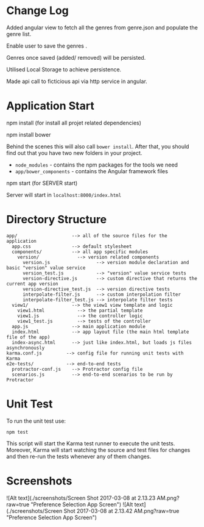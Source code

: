 
Change Log
============

Added angular view to fetch all the genres from genre.json and populate the genre list.

Enable user to save the genres .

Genres once saved (added/ removed) will be persisted.

Utilised Local Storage to achieve persistence.

Made api call to ficticious api via http service in angular.

Application Start
===================
npm install          (for  install all projet related dependencies)

npm install bower

Behind the scenes this will also call `bower install`. After that, you should find out that you have
two new folders in your project.

* `node_modules` - contains the npm packages for the tools we need
* `app/bower_components` - contains the Angular framework files



npm start (for SERVER start)

Server will start in       `localhost:8000/index.html`

Directory Structure
=======================
```
app/                    --> all of the source files for the application
  app.css               --> default stylesheet
  components/           --> all app specific modules
    version/              --> version related components
      version.js                 --> version module declaration and basic "version" value service
      version_test.js            --> "version" value service tests
      version-directive.js       --> custom directive that returns the current app version
      version-directive_test.js  --> version directive tests
      interpolate-filter.js      --> custom interpolation filter
      interpolate-filter_test.js --> interpolate filter tests
  view1/                --> the view1 view template and logic
    view1.html            --> the partial template
    view1.js              --> the controller logic
    view1_test.js         --> tests of the controller
  app.js                --> main application module
  index.html            --> app layout file (the main html template file of the app)
  index-async.html      --> just like index.html, but loads js files asynchronously
karma.conf.js         --> config file for running unit tests with Karma
e2e-tests/            --> end-to-end tests
  protractor-conf.js    --> Protractor config file
  scenarios.js          --> end-to-end scenarios to be run by Protractor
```
Unit Test
===========

To run the unit test use:

```
npm test
```

This script will start the Karma test runner to execute the unit tests. Moreover, Karma will start
watching the source and test files for changes and then re-run the tests whenever any of them
changes.

Screenshots
=============
![Alt text](./screenshots/Screen Shot 2017-03-08 at 2.13.23 AM.png?raw=true "Preference Selection App Screen")
![Alt text](./screenshots/Screen Shot 2017-03-08 at 2.13.42 AM.png?raw=true "Preference Selection App Screen")
